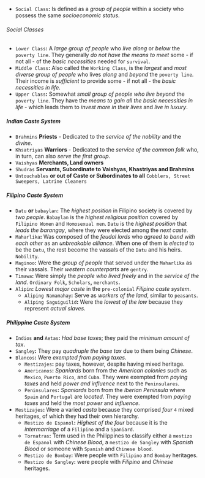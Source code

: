 - `Social Class`**:** Is defined as a *group of people* within a society who possess the same *socioeconomic status*.

###### Social Classes
- `Lower Class`**:** A *large group of people* who *live along* or *below* the `poverty line`. They generally *do not have the means to meet* some - if not all - of the *basic necessities* needed for `survival`.
- `Middle Class`**:** Also called the `Working Class`, is the *largest* and *most diverse group of people* who lives *along* and *beyond* the `poverty line`. Their income is *sufficient* to provide some - if not all - the *basic necessities in life*.
- `Upper Class`**:** Somewhat *small group of people* *who live beyond* the `poverty line`. They have the *means to gain all the basic necessities in life* - which leads them to *invest more in their lives* and *live in luxury*.

##### Indian Caste System
- `Brahmins` **Priests** - Dedicated to the *service of the nobility* and the *divine*.
- `Khsatriyas` **Warriors** - Dedicated to the *service of the common folk* who, in turn, can also *serve the first group*.
- `Vaishyas` **Merchants, Land owners**
- `Shudras` **Servants, Subordinate to Vaishyas, Khastriyas and Brahmins**
- `Untouchables` **or out of Caste or Subordinates to all** `Cobblers, Street Sweepers, Latrine Cleaners`

##### Filipino Caste System
- `Datu` **or** `babaylan`**:** The *highest position* in Filipino society is covered by *two people*. `Babaylan` is the *highest religious position* covered by `Filipino Women` and `Homosexual men`. `Datu` is the *highest position* that *leads the barangay*, where they were elected among the *next caste*.
- `Maharlika`**:** Was composed of the *feudal lords* who *agreed to band with each other* as an *unbreakable alliance*. When one of them is *elected* to be the `Datu`, the rest become the vassals of the `Datu` and his heirs. `Nobility`.
- `Maginoo`**:** Were the *group of people* that served under the `Maharlika` as their vassals. Their *western counterparts* are `gentry`.
- `Timawa`**:** Were simply the *people who lived  freely* and in the *service of the land*. `Ordinary Folk`**,** `Scholars`**,** `merchants`**.**
- `Alipin`**:** *Lowest major caste* in the `pre-colonial` *Filipino caste system*.
	- `Aliping Namamahay`**:** Serve as *workers of the land*, similar to `peasants`.
	- `Aliping Saguiguilid`**:** Were the *lowest of the low* because they represent *actual slaves*.

##### Philippine Caste System
- `Indios` **and** `Aetas`**:** *Had base taxes*; they paid the *minimum amount of tax*.
- `Sangley`**:** They pay *quadruple the base tax* due to them being *Chinese*.
- `Blancos`**:** Were *exempted from paying taxes*.
	- `Mestizajes`**:** pay taxes, however, despite having mixed heritage.
	- `Americanos`**:** *Spaniards* born from the *American colonies* such as `Mexico`, `Puerto Rico`, and `Cuba`. They were exempted from *paying taxes* and held *power and influence* next to the `Peninsulares`.
	- `Peninsulares`**:** *Spaniards* born from the *Iberian Peninsula* where `Spain` and `Portugal` are *located*. They were exempted from *paying taxes* and held the *most power* and *influence*.
- `Mestizajes`**:** Were a varied *casta* because they comprised *four* `4` mixed heritages, of which they had their own hierarchy.
	- `Mestizo de Espanol`**:** *Highest of the four* because it is the *intermarriage* of a `Filipino` and a `Spaniard`.
	- `Tornatras`**:** Term used in the Philippines to classify either a `mestizo de Espanol` with *Chinese Blood*, a `mestizo de Sangley` with *Spanish Blood* or someone with `Spanish` and `Chinese blood`.
	- `Mestizo de Bombay`**:** Were people with `Filipino` and `Bombay` heritages.
	- `Mestizo de Sangley`**:** were people with *Filipino* and *Chinese* heritages.